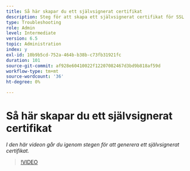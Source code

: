 ```yaml
---
title: Så här skapar du ett självsignerat certifikat
description: Steg för att skapa ett självsignerat certifikat för SSL
type: Troubleshooting
role: Admin
level: Intermediate
version: 6.5
topic: Administration
index: y
exl-id: 10b9b5cd-752a-464b-b38b-c73fb31921fc
duration: 101
source-git-commit: af928e60410022f12207082467d3bd9b818af59d
workflow-type: tm+mt
source-wordcount: '36'
ht-degree: 0%

---
```


# Så här skapar du ett självsignerat certifikat

*I den här videon går du igenom stegen för att generera ett självsignerat certifikat.*

>[!VIDEO](https://video.tv.adobe.com/v/335539?quality=12&learn=on)
